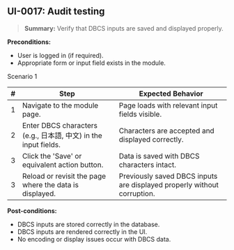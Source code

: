 ## **UI-0017:** Audit testing  

> **Summary:** Verify that DBCS inputs are saved and displayed properly.  <br>

**Preconditions:**

 - User is logged in (if required).
 - Appropriate form or input field exists in the module.

Scenario 1 

 | \# | Step | Expected Behavior | 
 |----|------|-------------------| 
 |  1 | Navigate to the module page.                                        | Page loads with relevant input fields visible.   | 
 |  2 | Enter DBCS characters (e.g., 日本語, 中文) in the input fields.      | Characters are accepted and displayed correctly.   | 
 |  3 | Click the 'Save' or equivalent action button.                       | Data is saved with DBCS characters intact.   |  
 |  3 | Reload or revisit the page where the data is displayed.             | Previously saved DBCS inputs are displayed properly without corruption.   |  


**Post-conditions:**  

 - DBCS inputs are stored correctly in the database.  
 - DBCS inputs are rendered correctly in the UI.  
 - No encoding or display issues occur with DBCS data.  

